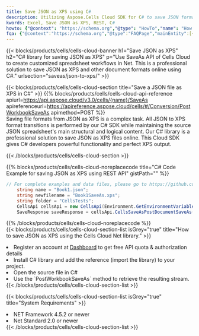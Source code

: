 ```yaml
---
title: Save JSON as XPS using C# 
description: Utilizing Aspose.Cells Cloud SDK for C# to save JSON format file as XPS format file. 
kwords: Excel, Save JSON as XPS, REST, C#
howto: {"@context": "https://schema.org","@type": "HowTo","name": "How to save JSON as XPS using the Cells Cloud Net library.","description": "How to save JSON as XPS using the Cells Cloud Net library.","image": {"@type": "ImageObject"},"url": "/net/saveas/json-to-xps/","step": [{ "@type": "HowToStep","name": "How to save JSON as XPS using the Cells Cloud Net library. step 1", "image": {"@type": "ImageObject",},"url": "/net/saveas/json-to-xps/","text": "Register an account at <a href='https://dashboard.aspose.cloud/'>Dashboard</a> to get free API quota & authorization details",},{ "@type": "HowToStep","name": "How to save JSON as XPS using the Cells Cloud Net library. step 1", "image": {"@type": "ImageObject",},"url": "/net/saveas/json-to-xps/","text": "Install C# library and add the reference (import the library) to your project.",},{ "@type": "HowToStep","name": "How to save JSON as XPS using the Cells Cloud Net library. step 1", "image": {"@type": "ImageObject",},"url": "/net/saveas/json-to-xps/","text": "Open the source file in C#",},{ "@type": "HowToStep","name": "How to save JSON as XPS using the Cells Cloud Net library. step 1", "image": {"@type": "ImageObject",},"url": "/net/saveas/json-to-xps/","text": "Use the `PostWorkbookSaveAs` method to retrieve the resulting stream.",}, ],"supply": {"@type": "HowToSupply","name": "document"},"tool": [{"@type": "HowToTool","name": "Visual Studio, Visual Studio Code, Rider"},{"@type": "HowToTool","name": "Aspose Cells"}],"totalTime": "PT6M"}
fqa: {"@context":"https://schema.org","@type":"FAQPage","mainEntity":[{"@type":"Question","name":"Why save file as other formats file in C# using REST API?","acceptedAnswer":{"@type":"Answer","text":"Documents are encoded in many ways, and some files may be incompatible with the software you use. To open and read such files, just save them as appropriate file formats.<br/><ol><li>Install .NET SDK and add the reference (import the library) to your project.</li><li>Open the source file in C# using REST API.</li><li>Call the PostWorkbookSaveAsRequest() method, passing an output filename with required extension.</li><li>Get the result of save as a separate file.</li></ol>"}},{"@type":"Question","name":"What file formats can I save as with your C# library?","acceptedAnswer":{"@type":"Answer","text":"We support a variety of file formats for conversion using .NET library, including XLSX, Excel, xls , PDF, CSV, HTML, Markdown, XML, PNG, JPG, TIFF, Json, TXT and many more."}},{"@type":"Question","name":"What is the maximum allowed file size for conversion using this .NET library?","acceptedAnswer":{"@type":"Answer","text":"There are no file size limits for format conversions using .NET library."}}]}
---
```



{{< blocks/products/cells/cells-cloud-banner h1="Save JSON as XPS" h2="C# library for saving JSON as XPS" p="Use SaveAs API of Cells Cloud to create customized spreadsheet workflows in Net. This is a professional solution to save JSON as XPS and other document formats online using C#." urlsection="saveas/json-to-xps/" >}}

{{< blocks/products/cells/cells-cloud-section  title="Save a JSON file as XPS in C#" >}}
{{% blocks/products/cells/cells-cloud-api-reference  apiurl=https://api.aspose.cloud/v3.0/cells/{name}/SaveAs  apireferenceurl=https://apireference.aspose.cloud/cells/#/Conversion/PostWorkbookSaveAs  apimethod=POST %}}
<br/>
Saving file formats from JSON as XPS is a complex task. All JSON to XPS format transitions is performed by our C# SDK while maintaining the source JSON spreadsheet's main structural and logical content. Our C# library is a professional solution to save JSON as XPS files online. This Cloud SDK gives C# developers powerful functionality and perfect XPS output.

{{< /blocks/products/cells/cells-cloud-section >}}

{{% blocks/products/cells/cells-cloud-noreplacecode title="C# Code Example for saving JSON as XPS using REST API" gistPath="" %}}
  
```cs
// For complete examples and data files, please go to https://github.com/aspose-cells-cloud/aspose-cells-cloud-dotnet/
    string name = "Book1.json";
    string newfilename = "Book1SaveAs.xps";
    string folder = "CellsTests";
    CellsApi cellsApi = new CellsApi(Environment.GetEnvironmentVariable("ProductClientId"), Environment.GetEnvironmentVariable("ProductClientSecret"));
    SaveResponse saveResponse = cellsApi.CellsSaveAsPostDocumentSaveAs(name, null, newfilename, null,null,folder);
```
  
{{% /blocks/products/cells/cells-cloud-noreplacecode  %}}
<br/>
{{< blocks/products/cells/cells-cloud-section-list isGrey="true"  title="How to save JSON as XPS using the Cells Cloud Net library." >}}
<li>Register an account at <a href="https://dashboard.aspose.cloud/">Dashboard</a> to get free API quota & authorization details</li>
<li>Install C# library and add the reference (import the library) to your project.</li>
<li>Open the source file in C#</li>
<li>Use the `PostWorkbookSaveAs` method to retrieve the resulting stream.</li>
{{< /blocks/products/cells/cells-cloud-section-list >}}

{{< blocks/products/cells/cells-cloud-section-list isGrey="true"  title="System Requirements" >}}
<li>NET Framework 4.5.2 or newer</li>
<li>Net Standard 2.0 or newer</li>
{{< /blocks/products/cells/cells-cloud-section-list >}}
